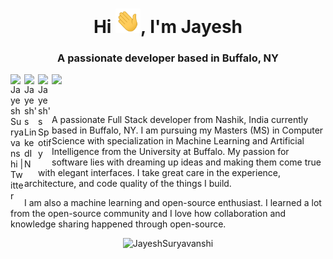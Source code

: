 <h1 align="center">Hi <img src="https://raw.githubusercontent.com/ABSphreak/ABSphreak/master/gifs/Hi.gif" width="40px" />, I'm Jayesh</h1>
<h3 align="center">A passionate developer based in Buffalo, NY</h3>

<a href="https://twitter.com/Jayesh368">
  <img align="left" alt="Jayesh Suryavanshi | Twitter" width="22px" src="https://raw.githubusercontent.com/peterthehan/peterthehan/master/assets/twitter.svg" />
</a>
<a href="https://www.linkedin.com/in/JayeshSuryavanshi/">
  <img align="left" alt="Jayesh's LinkedIN" width="22px" src="https://raw.githubusercontent.com/peterthehan/peterthehan/master/assets/linkedin.svg" />
</a>
<a href="https://open.spotify.com/playlist/51XVSfWgZxrh29f4dtEPqS">
  <img align="left" alt="Jayesh's Spotify" width="22px" src="https://raw.githubusercontent.com/peterthehan/peterthehan/master/assets/spotify.svg" />
</a>

![](https://visitor-badge.glitch.me/badge?page_id=JayeshSuryavanshi.JayeshSuryavanshi)

<br />

A passionate Full Stack developer from Nashik, India currently based in Buffalo, NY. I am pursuing my Masters (MS) in Computer Science with specialization in Machine Learning and Artificial Intelligence from the University at Buffalo. My passion for software lies with dreaming up ideas and making them come true with elegant interfaces. I take great care in the experience, architecture, and code quality of the things I build.

I am also a machine learning and open-source enthusiast. I learned a lot from the open-source community and I love how collaboration and knowledge sharing happened through open-source.


<p align="center"> <img src="https://github-readme-stats.vercel.app/api?username=JayeshSuryavanshi&show_icons=true&theme=gotham" alt="JayeshSuryavanshi" />














